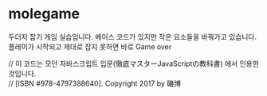 # molegame
두더지 잡기 게임 실습입니다.
베이스 코드가 있지만 작은 요소들을 바꿔가고 있습니다. 
플레이가 시작되고 제대로 잡지 못하면 바로 Game over

// 이 코드는 모던 자바스크립트 입문(徹底マスターJavaScriptの教科書) 에서 인용한 것입니다.  
// [ISBN #978-4797388640]. Copyright 2017 by 磯博
